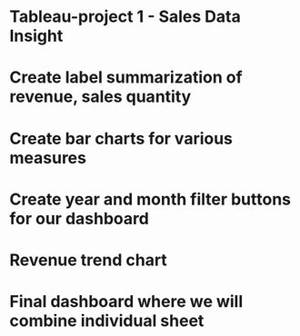# Tableau-project 1 - Sales Data Insight
 # Create label summarization of revenue, sales quantity
# Create bar charts for various measures
# Create year and month filter buttons for our dashboard
# Revenue trend chart
# Final dashboard where we will combine individual sheet
